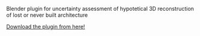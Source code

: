 Blender plugin for uncertainty assessment of hypotetical 3D reconstruction of lost or never built architecture

[Download the plugin from here!](https://github.com/rikkarlo/Blender-Uncertainty-Calculator/releases/download/v2.3.1/AU_VR.py)

